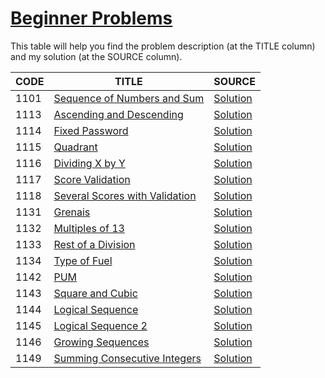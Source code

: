 # [Beginner Problems](https://www.beecrowd.com.br/judge/en/problems/index/1?page=3)

This table will help you find the problem description (at the TITLE column) and my solution (at the SOURCE column).

CODE | TITLE | SOURCE
---- | ----- | ------
1101 | [Sequence of Numbers and Sum](https://www.beecrowd.com.br/judge/en/problems/view/1101) | [Solution](./1101/main.go)
1113 | [Ascending and Descending](https://www.beecrowd.com.br/judge/en/problems/view/1113) | [Solution](./1113/main.go)
1114 | [Fixed Password](https://www.beecrowd.com.br/judge/en/problems/view/1114) | [Solution](./1114/main.go)
1115 | [Quadrant](https://www.beecrowd.com.br/judge/en/problems/view/1115) | [Solution](./1115/main.go)
1116 | [Dividing X by Y](https://www.beecrowd.com.br/judge/en/problems/view/1116) | [Solution](./1116/main.go)
1117 | [Score Validation](https://www.beecrowd.com.br/judge/en/problems/view/1117) | [Solution](./1117/main.go)
1118 | [Several Scores with Validation](https://www.beecrowd.com.br/judge/en/problems/view/1118) | [Solution](./1118/main.go)
1131 | [Grenais](https://www.beecrowd.com.br/judge/en/problems/view/1131) | [Solution](./1131/main.go)
1132 | [Multiples of 13](https://www.beecrowd.com.br/judge/en/problems/view/1132) | [Solution](./1132/main.go)
1133 | [Rest of a Division](https://www.beecrowd.com.br/judge/en/problems/view/1133) | [Solution](./1133/main.go)
1134 | [Type of Fuel](https://www.beecrowd.com.br/judge/en/problems/view/1134) | [Solution](./1134/main.go)
1142 | [PUM](https://www.beecrowd.com.br/judge/en/problems/view/1142) | [Solution](./1142/main.go)
1143 | [Square and Cubic](https://www.beecrowd.com.br/judge/en/problems/view/1143) | [Solution](./1143/main.go)
1144 | [Logical Sequence](https://www.beecrowd.com.br/judge/en/problems/view/1144) | [Solution](./1144/main.go)
1145 | [Logical Sequence 2](https://www.beecrowd.com.br/judge/en/problems/view/1145) | [Solution](./1145/main.go)
1146 | [Growing Sequences](https://www.beecrowd.com.br/judge/en/problems/view/1146) | [Solution](./1146/main.go)
1149 | [Summing Consecutive Integers](https://www.beecrowd.com.br/judge/en/problems/view/1149) | [Solution](./1149/main.go)
